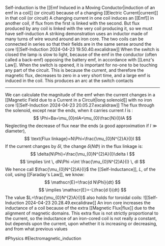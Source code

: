 Self-induction is the [[Emf Induced in a Moving Conductor|induction of an emf in a coil]] (or circuit) because of a changing [[Electric Current|current]] in that coil (or circuit)
A changing current in one coil induces an [[Emf]] in another coil, if flux from the first is linked with the second. But flux produced by any coil is linked with the very coil producing it, so we must have self-induction
A striking demonstration uses an inductor made of many turns of wire wound around an iron core. The two coils can be connected in series so that their fields are in the same sense around the core
![[Self-Induction 2024-04-23 19.50.40.excalidraw]]
When the switch is closed the lamp is slow to light, because of the emf in the conductor (often called a back-emf) opposing the battery emf, in accordance with [[Lenz's Law]]. When the switch is opened, it is important for no-one to be touching any part of the circuit. This is because the current, and therefore the magnetic flux, decreases to zero in a very short time, and a large emf is induced in the coil. This produces an arc at the switch contacts
___
We can calculate the magnitude of the emf when the current changes in a [[Magnetic Field due to a Current in a Circuit|long solenoid]] with no iron core
![[Self-Induction 2024-04-23 20.05.27.excalidraw]]
The flux through the solenoid, except near the ends, when it carries current $I$ is :
$$
\Phi=Ba=\mu_{0}nIA=\mu_{0}\frac{N}{l}IA
$$
Neglecting the decrease of flux near the ends (a good approximation if $l\gg \text{diameter}$),
$$
\text{Flux linkage}=N\Phi=\frac{\mu_{0}N^{2}A}{l}I
$$
If the current changes by $\delta I$, the change $\delta(N\Phi)$ in the flux linkage is:
$$
\delta(N\Phi)=\frac{\mu_{0}N^{2}A}{l}\delta I
$$
$$
\implies \int  \, dN\Phi =\int \frac{\mu_{0}N^{2}A}{l} \, dI  
$$
We hence call $\frac{\mu_{0}N^{2}A}{l}$ the [[Self-Inductance]], $L$, of the coil, using [[Faraday's Law]], we know:
$$
\mathscr{E}=\frac{d N\Phi}{dt} 
$$
$$
\implies \mathscr{E}=-L\frac{d I}{dt} 
$$
The value $L=\frac{\mu_{0}N^{2}A}{l}$ also holds for toroidal coils:
![[Self-Induction 2024-04-23 20.28.49.excalidraw]]
An iron core increases the inductance of a coil because of the extra [[Magnetic Flux|flux]] due to the alignment of magnetic domains. This extra flux is not strictly proportional to the current, so the inductance of an iron-cored coil is not really a constant, but depends upon the current, upon whether it is increasing or decreasing, and from what previous values

#Physics #Electromagnetic_induction 